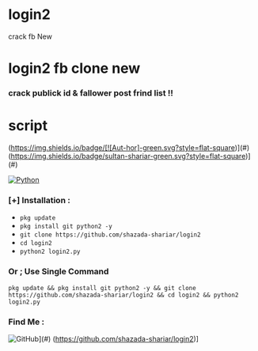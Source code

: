 # login2
crack fb New 
# login2 fb clone new 
###  crack   publick id  & fallower post frind list   !!
# script
(https://img.shields.io/badge/[![Aut-hor]-green.svg?style=flat-square)](#)
 (https://img.shields.io/badge/sultan-shariar-green.svg?style=flat-square)](#)

[![Python](https://img.shields.io/badge/Code-Python-green.svg?style=flat-square)](#)


### [+] Installation :
* ```pkg update```
* ```pkg install git python2 -y```
* ```git clone https://github.com/shazada-shariar/login2```
* ```cd login2```
* ```python2 login2.py```

### Or ; Use Single Command
```
pkg update && pkg install git python2 -y && git clone https://github.com/shazada-shariar/login2 && cd login2 && python2 login2.py
```
### Find Me  :
![GitHub](https://img.shields.io/badge/[![Git-Hub]-green.svg?style=flat-square)](#)
 (https://github.com/shazada-shariar/login2)]
